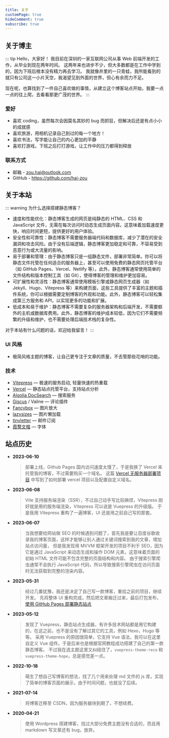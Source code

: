 ```yaml
---
title: 关于
customPage: true
hideComment: true
subscribe: true
---
```


## 关于博主

::: tip Hello，大家好！
我目前在深圳的一家互联网公司从事 Web 前端开发的工作，从毕业到现在两年时间。
这两年来也进步不少，但大多数都是在工作中学到的，因为下班后根本没有精力再去学习。
我就像井里的一只青蛙，我所能看到的就只有公司这一小片天空，我渴望见到外面的世界，但心有余而力不足。

现在呢，也算找到了一件自己喜欢做的事情，从建立这个博客站点开始，我要一点一点的往上爬，去看看那更广茂的世界。
:::

### 爱好

- 喜欢 coding，虽然每次会因莫名其妙的 bug 而抓狂，但解决后还是有点小小的成就感
- 喜欢旅游，用相机记录自己到过的每一个地方！
- 喜欢书法，写字能让自己的内心更加的平静
- 喜欢打游戏，下班之后打打游戏，让工作中的压力都得到释放

### 联系方式

- 邮箱 - <zou.hai@outlook.com>
- GitHub - <https://github.com/hai-zou>

## 关于本站

::: warning 为什么选择搭建静态博客？
- 速度和性能优化：静态博客生成的网页是纯静态的 HTML、CSS 和 JavaScript 文件，无需在每次访问时动态生成页面内容。这意味着加载速度更快，响应时间更短，提供更好的用户体验。
- 安全性和可靠性：静态博客不需要服务器端代码和数据库，减少了潜在的安全漏洞和攻击风险。由于没有后端逻辑，静态博客更加稳定和可靠，不容易受到恶意行为或大流量的影响。
- 易于部署和管理：由于静态博客只是一组静态文件，部署非常简单。你可以将静态文件托管在任何适合的服务器上，甚至可以使用免费的静态网页托管平台（如 GitHub Pages、Vercel、Netlify 等）。此外，静态博客通常使用简单的文件结构和版本控制工具（如 Git），使得博客的管理和维护更加容易。
- 可扩展性和灵活性：静态博客通常使用模板引擎或静态网页生成器（如 Jekyll、Hugo、Vitepress 等）来构建页面，这些工具提供了丰富的主题和插件系统，你可以根据需要定制博客的外观和功能。此外，静态博客可以轻松集成第三方服务和 API，以实现更多的功能和扩展。
- 低成本和易于维护：静态博客不需要复杂的服务器架构和后端开发，不需要额外的主机或数据库费用。此外，静态博客的维护成本较低，因为它们不需要频繁的升级和维护，也不需要处理后端技术栈的复杂性。

对于本站有什么问题的话，欢迎给我留言！
:::

### UI 风格

- 极简风格主题的博客，让自己更专注于文章的质量，不去管那些花哨的功能。

### 技术

- [Vitepress](https://vitepress.dev/) — 极速的服务启动, 轻量快速的热重载
- [Vercel](https://vercel.com/) — 静态站点托管平台，支持站点分析
- [Algolia DocSearch](/article/vue/algolia.html) — 搜索服务
- [Giscus](/article/github/giscus.html) / Valine — 评论插件
- [Fancybox](/article/other/image-zoom.html) — 图片放大
- [lazysizes](/article/other/image-lazy.html) — 图片懒加载
- [tinyletter](https://app.tinyletter.com/) — 邮件订阅
- [霞鹜文楷](https://github.com/lxgw/LxgwWenKai) — 字体

## 站点历史

- **2023-06-10**

  > 部署上线，Github Pages 国内访问速度太慢了，于是我换了 Vercel 来托管我的博客，不过需要购买一个域名。
  > 这篇 [Vercel 无服务器部署项目](/article/node/vercel.html) 中写到了如何部署 vercel 项目以及配置自定义域名。

- **2023-06-08**

  > Vite 支持服务端渲染（SSR），不过自己动手写比较麻烦，Vitepress 刚好就是用的服务端渲染，Vitepress 可以说是 Vuepress 的升级版。
  > 于是我用 Vitepress 重构了一遍博客，UI 还是用之前自己写的那套。

- **2023-06-07**

  > 当我想要给网站做 SEO 的时候遇到问题了，首先我是要让百度谷歌收录我的博客页面，这样才能够让别人通过关键词搜索到我的文章，增加站点访问量，
  > 但是我发现用 MVVM 框架开发的项目不利于 SEO，因为它是通过 JavaScript 来动态生成和操作 DOM 元素，这意味着页面的初始 HTML 文件可能不包含完整的页面结构和内容。
  > 由于搜索引擎爬虫通常不会执行 JavaScript 代码，所以导致搜索引擎爬虫在访问页面时无法获取到完整的渲染内容。

- **2023-05-31**

  > 经过几番犹豫，我还是决定了自己写一款博客，重拾之前的项目，继续开发。
  > 先将整体 UI 重构完成，然后把文章搬迁过来，最后打包发布，[使用 GitHub Pages 部署静态站点](/article/github/github-pages.html)

- **2023-05-12**

  > 发现了 Vuepress，静态站点生成器，有许多技术网站都是用它构建的，在这之前，也不是没有了解过其它的工具，例如 Hexo，Hugo 等等。
  > 采用 Vuepress 的原因很简单，它支持 Vue 语法，我可以在这里自定义 Vue 组件。于是后来也是根据官网教程成功搭建了自己的第一款静态博客。
  > 不过我在选主题这里又纠结住了，`vuepress-theme-reco` 和 `vuepress-theme-hope`，总是感觉差一点。

- **2022-10-18**

  > 萌生了想自己写博客的想法，找了几个用来处理 md 文件的 js 库，实现了简单的博客页面的展示，由于时间问题，也就没了后续。

- **2021-07-14**

  > 将博客迁移至 CSDN，因为服务器快到期了，不想续费。

- **2020-04-21**
  > 使用 Wordpress 搭建博客，找过大部分免费主题没有合适的，而且用 markdown 写文章还有 bug，放弃。

